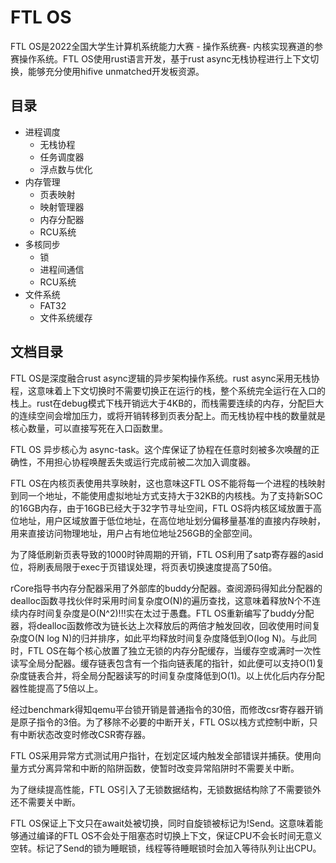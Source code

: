 # FTL OS

FTL OS是2022全国大学生计算机系统能力大赛 - 操作系统赛- 内核实现赛道的参赛操作系统。FTL OS使用rust语言开发，基于rust async无栈协程进行上下文切换，能够充分使用hifive unmatched开发板资源。

## 目录

* 进程调度
  * 无栈协程
  * 任务调度器
  * 浮点数与优化
* 内存管理
  * 页表映射
  * 映射管理器
  * 内存分配器
  * RCU系统
* 多核同步
  * 锁
  * 进程间通信
  * RCU系统
* 文件系统
  * FAT32
  * 文件系统缓存

## 文档目录





FTL OS是深度融合rust async逻辑的异步架构操作系统。rust async采用无栈协程，这意味着上下文切换时不需要切换正在运行的栈，整个系统完全运行在入口的栈上。rust在debug模式下栈开销远大于4KB的，而栈需要连续的内存，分配巨大的连续空间会增加压力，或将开销转移到页表分配上。而无栈协程中栈的数量就是核心数量，可以直接写死在入口函数里。

FTL OS 异步核心为 async-task。这个库保证了协程在任意时刻被多次唤醒的正确性，不用担心协程唤醒丢失或运行完成前被二次加入调度器。

FTL OS在内核页表使用共享映射，这也意味这FTL OS不能将每一个进程的栈映射到同一个地址，不能使用虚拟地址方式支持大于32KB的内核栈。为了支持新SOC的16GB内存，由于16GB已经大于32字节寻址空间，FTL OS将内核区域放置于高位地址，用户区域放置于低位地址，在高位地址划分偏移量基准的直接内存映射，用来直接访问物理地址，用户占有地位地址256GB的全部空间。

为了降低刷新页表导致的1000时钟周期的开销，FTL OS利用了satp寄存器的asid位，将刷表局限于exec于页错误处理，将页表切换速度提高了50倍。

rCore指导书内存分配器采用了外部库的buddy分配器。查阅源码得知此分配器的dealloc函数寻找伙伴时采用时间复杂度O(N)的遍历查找，这意味着释放N个不连续内存时间复杂度是O(N^2)!!!实在太过于愚蠢。FTL OS重新编写了buddy分配器，将dealloc函数修改为链长达上次释放后的两倍才触发回收，回收使用时间复杂度O(N log N)的归并排序，如此平均释放时间复杂度降低到O(log N)。与此同时，FTL OS在每个核心放置了独立无锁的内存分配缓存，当缓存空或满时一次性读写全局分配器。缓存链表包含有一个指向链表尾的指针，如此便可以支持O(1)复杂度链表合并，将全局分配器读写的时间复杂度降低到O(1)。以上优化后内存分配器性能提高了5倍以上。

经过benchmark得知qemu平台锁开销是普通指令的30倍，而修改csr寄存器开销是原子指令的3倍。为了移除不必要的中断开关，FTL OS以栈方式控制中断，只有中断状态改变时修改CSR寄存器。

FTL OS采用异常方式测试用户指针，在划定区域内触发全部错误并捕获。使用向量方式分离异常和中断的陷阱函数，使暂时改变异常陷阱时不需要关中断。

为了继续提高性能，FTL OS引入了无锁数据结构，无锁数据结构除了不需要锁外还不需要关中断。

FTL OS保证上下文只在await处被切换，同时自旋锁被标记为!Send。这意味着能够通过编译的FTL OS不会处于阻塞态时切换上下文，保证CPU不会长时间无意义空转。标记了Send的锁为睡眠锁，线程等待睡眠锁时会加入等待队列让出CPU。